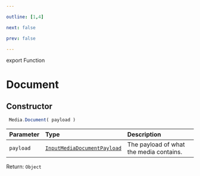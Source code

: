 ```yaml
---

outline: [1,4]

next: false

prev: false

---
```


export Function
# Document

## Constructor
```ts
 Media.Document( payload )
 ```
| Parameter | Type | Description |
| :--- | :--- | :--- |
| `payload` | [`InputMediaDocumentPayload`](../../../interfaces/InputMediaDocumentPayload.md) | The payload of what the media contains. |

Return: `Object`
